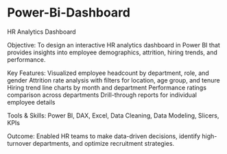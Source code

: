 # Power-Bi-Dashboard
HR Analytics Dashboard

Objective:
To design an interactive HR analytics dashboard in Power BI that provides insights into employee demographics, attrition, hiring trends, and performance.

Key Features:
Visualized employee headcount by department, role, and gender
Attrition rate analysis with filters for location, age group, and tenure
Hiring trend line charts by month and department
Performance ratings comparison across departments
Drill-through reports for individual employee details

Tools & Skills:
Power BI, DAX, Excel, Data Cleaning, Data Modeling, Slicers, KPIs

Outcome:
Enabled HR teams to make data-driven decisions, identify high-turnover departments, and optimize recruitment strategies.
